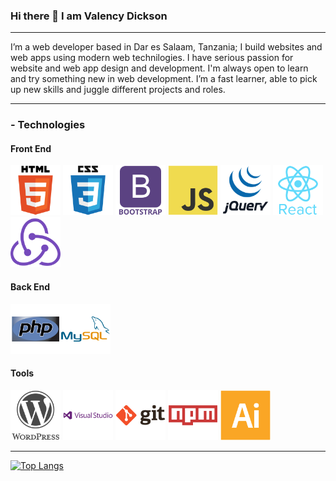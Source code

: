 ### Hi there 👋 I am Valency Dickson

---

I’m a web developer based in Dar es Salaam, Tanzania; I build websites and web apps using modern web technilogies.
I have serious passion for website and web app design and development.
I'm always open to learn and try something new in web development.
I’m a fast learner, able to pick up new skills and juggle different projects and roles.

---

### - Technologies

#### Front End

<img src="https://github.com/devicons/devicon/blob/master/icons/html5/html5-original-wordmark.svg" alt="html logo" width="80" /> <img src="https://github.com/devicons/devicon/blob/master/icons/css3/css3-original-wordmark.svg" alt="css logo" width="80"/> <img src="https://github.com/devicons/devicon/blob/master/icons/bootstrap/bootstrap-plain-wordmark.svg" alt="bootstrap logo" width="80" />  <img src="https://github.com/devicons/devicon/blob/master/icons/javascript/javascript-original.svg" alt="javascript logo" width="80" /> <img src="https://github.com/devicons/devicon/blob/master/icons/jquery/jquery-original-wordmark.svg" alt="jquery logo" width="80" /> <img src="https://github.com/devicons/devicon/blob/master/icons/react/react-original-wordmark.svg" alt="react logo" width="80" /> <img src="https://github.com/devicons/devicon/blob/master/icons/redux/redux-original.svg" alt="redux logo" width="80" /> 

#### Back End
<img src="https://github.com/devicons/devicon/blob/master/icons/php/php-original.svg" alt="php logo" width="80" /><img src="https://github.com/devicons/devicon/blob/master/icons/mysql/mysql-original-wordmark.svg" alt="mysql logo" width="80"/>

#### Tools
<img src="https://github.com/devicons/devicon/blob/master/icons/wordpress/wordpress-plain-wordmark.svg" alt="wordpress logo" width="80"/>  <img src="https://github.com/devicons/devicon/blob/master/icons/visualstudio/visualstudio-plain-wordmark.svg" alt="vstudio logo" width="80"/> <img src="https://github.com/devicons/devicon/blob/master/icons/git/git-original-wordmark.svg" alt="git logo" width="80"/> <img src="https://github.com/devicons/devicon/blob/master/icons/npm/npm-original-wordmark.svg" alt="npm logo" width="80"/>  <img src="https://github.com/devicons/devicon/blob/master/icons/illustrator/illustrator-plain.svg" alt="illustrator logo" width="80"/>

---
[![Top Langs](https://github-readme-stats.vercel.app/api/top-langs/?username=valencydickson&theme=radical)](https://github.com/valencydickson/github-readme-stats)


<!--
**valencydickson/valencydickson** is a ✨ _special_ ✨ repository because its `README.md` (this file) appears on your GitHub profile.

Here are some ideas to get you started:

- 🔭 I’m currently working on ...
- 🌱 I’m currently learning ...
- 👯 I’m looking to collaborate on ...
- 🤔 I’m looking for help with ...
- 💬 Ask me about ...
- 📫 How to reach me: ...
- 😄 Pronouns: ...
- ⚡ Fun fact: ...
-->
